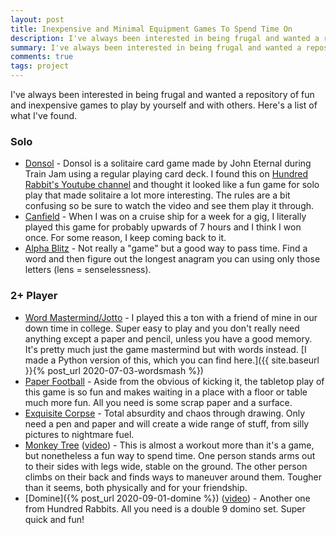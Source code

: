 ```yaml
---
layout: post
title: Inexpensive and Minimal Equipment Games To Spend Time On
description: I've always been interested in being frugal and wanted a repository of fun and inexpensive games to play by yourself and with others.
summary: I've always been interested in being frugal and wanted a repository of fun and inexpensive games to play by yourself and with others.
comments: true
tags: project
---
```


I've always been interested in being frugal and wanted a repository of fun and inexpensive games to play by yourself and with others. Here's a list of what I've found.

### Solo

* [Donsol](https://itch.io/t/54944/donsol-guide) - Donsol is a solitaire card game made by John Eternal during Train Jam using a regular playing card deck. I found this on [Hundred Rabbit's Youtube channel](https://www.youtube.com/watch?v=GNoZrr56GqA) and thought it looked like a fun game for solo play that made solitaire a lot more interesting. The rules are a bit confusing so be sure to watch the video and see them play it through.
* [Canfield](https://en.wikipedia.org/wiki/Canfield_(solitaire)) - When I was on a cruise ship for a week for a gig, I literally played this game for probably upwards of 7 hours and I think I won once. For some reason, I keep coming back to it.
* [Alpha Blitz](https://boardgamegeek.com/boardgame/1443/alpha-blitz) - Not really a "game" but a good way to pass time. Find a word and then figure out the longest anagram you can using only those letters (lens = senselessness). 

### 2+ Player

* [Word Mastermind/Jotto](https://www.word-grabber.com/printable-word-games/a-mastermind-with-words-jotto) - I played this a ton with a friend of mine in our down time in college. Super easy to play and you don't really need anything except a paper and pencil, unless you have a good memory. It's pretty much just the game mastermind but with words instead. [I made a Python version of this, which you can find here.]({{ site.baseurl }}{% post_url 2020-07-03-wordsmash %})
* [Paper Football](https://en.wikipedia.org/wiki/Paper_football) - Aside from the obvious of kicking it, the tabletop play of this game is so fun and makes waiting in a place with a floor or table much more fun. All you need is some scrap paper and a surface.
* [Exquisite Corpse](https://en.wikipedia.org/wiki/Exquisite_corpse) - Total absurdity and chaos through drawing. Only need a pen and paper and will create a wide range of stuff, from silly pictures to nightmare fuel.
* [Monkey Tree](http://athleticexplorations.com/en_US/ae96/) ([video](https://www.youtube.com/watch?v=hXVRyI2ULHI)) - This is almost a workout more than it's a game, but nonetheless a fun way to spend time. One person stands arms out to their sides with legs wide, stable on the ground. The other person climbs on their back and finds ways to maneuver around them. Tougher than it seems, both physically and for your friendship.
* [Domine]({% post_url 2020-09-01-domine %}) ([video](https://www.youtube.com/watch?v=fjZb190qn00)) - Another one from Hundred Rabbits. All you need is a double 9 domino set. Super quick and fun!